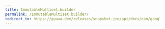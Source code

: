```yaml
---
title: ImmutableMultiset.builder
permalink: /ImmutableMultiset.builder/
redirect_to: https://guava.dev/releases/snapshot-jre/api/docs/com/google/common/collect/ImmutableMultiset.html#builder--
---
```

